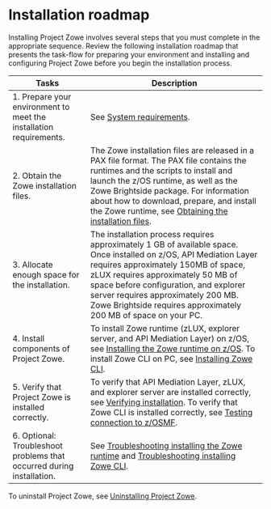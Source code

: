 # Installation roadmap

Installing Project Zowe involves several steps that you must complete in the appropriate sequence. Review the following installation roadmap that presents the task-flow for preparing your environment and installing and configuring Project Zowe before you begin the installation process.

| Tasks | Description
| --- | ---
| 1. Prepare your environment to meet the installation requirements. | See [System requirements](planinstall.md).
| 2. Obtain the Zowe installation files. | The Zowe installation files are released in a PAX file format. The PAX file contains the runtimes and the scripts to install and launch the z/OS runtime, as well as the Zowe Brightside package. For information about how to download, prepare, and install the Zowe runtime, see [Obtaining the installation files](zoegettingstarted.md).
| 3. Allocate enough space for the installation. |  The installation process requires approximately 1 GB of available space. Once installed on z/OS, API Mediation Layer requires approximately 150MB of space, zLUX requires approximately 50 MB of space before configuration, and explorer server requires approximately 200 MB. Zowe Brightside requires approximately 200 MB of space on your PC.
| 4. Install components of Project Zowe. | To install Zowe runtime (zLUX, explorer server, and API Mediation Layer) on z/OS, see [Installing the Zowe runtime on z/OS](zoeinstall.md). To install Zowe CLI on PC, see [Installing Zowe CLI](cli-installcli.md).
| 5. Verify that Project Zowe is installed correctly. | To verify that API Mediation Layer, zLUX, and explorer server are installed correctly, see [Verifying installation](verify.md). To verify that Zowe CLI is installed correctly, see [Testing connection to z/OSMF](cli-validateInstallation.md).
| 6. Optional: Troubleshoot problems that occurred during installation. | See  [Troubleshooting installing the Zowe runtime](zoeinstalltroubleshoot.md) and [Troubleshooting installing Zowe CLI](cli-troubleshootinginstallingcli.md).

To uninstall Project Zowe, see [Uninstalling Project Zowe](uninstall.md).
